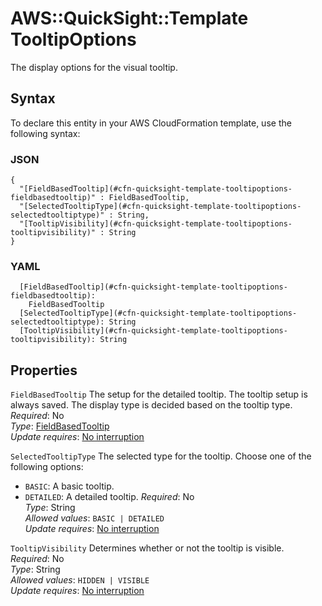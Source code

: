 # AWS::QuickSight::Template TooltipOptions<a name="aws-properties-quicksight-template-tooltipoptions"></a>

The display options for the visual tooltip\.

## Syntax<a name="aws-properties-quicksight-template-tooltipoptions-syntax"></a>

To declare this entity in your AWS CloudFormation template, use the following syntax:

### JSON<a name="aws-properties-quicksight-template-tooltipoptions-syntax.json"></a>

```
{
  "[FieldBasedTooltip](#cfn-quicksight-template-tooltipoptions-fieldbasedtooltip)" : FieldBasedTooltip,
  "[SelectedTooltipType](#cfn-quicksight-template-tooltipoptions-selectedtooltiptype)" : String,
  "[TooltipVisibility](#cfn-quicksight-template-tooltipoptions-tooltipvisibility)" : String
}
```

### YAML<a name="aws-properties-quicksight-template-tooltipoptions-syntax.yaml"></a>

```
  [FieldBasedTooltip](#cfn-quicksight-template-tooltipoptions-fieldbasedtooltip):
    FieldBasedTooltip
  [SelectedTooltipType](#cfn-quicksight-template-tooltipoptions-selectedtooltiptype): String
  [TooltipVisibility](#cfn-quicksight-template-tooltipoptions-tooltipvisibility): String
```

## Properties<a name="aws-properties-quicksight-template-tooltipoptions-properties"></a>

`FieldBasedTooltip` <a name="cfn-quicksight-template-tooltipoptions-fieldbasedtooltip"></a>
The setup for the detailed tooltip\. The tooltip setup is always saved\. The display type is decided based on the tooltip type\.  
_Required_: No  
_Type_: [FieldBasedTooltip](aws-properties-quicksight-template-fieldbasedtooltip.md)  
_Update requires_: [No interruption](https://docs.aws.amazon.com/AWSCloudFormation/latest/UserGuide/using-cfn-updating-stacks-update-behaviors.html#update-no-interrupt)

`SelectedTooltipType` <a name="cfn-quicksight-template-tooltipoptions-selectedtooltiptype"></a>
The selected type for the tooltip\. Choose one of the following options:

- `BASIC`: A basic tooltip\.
- `DETAILED`: A detailed tooltip\.
  _Required_: No  
  _Type_: String  
  _Allowed values_: `BASIC | DETAILED`  
  _Update requires_: [No interruption](https://docs.aws.amazon.com/AWSCloudFormation/latest/UserGuide/using-cfn-updating-stacks-update-behaviors.html#update-no-interrupt)

`TooltipVisibility` <a name="cfn-quicksight-template-tooltipoptions-tooltipvisibility"></a>
Determines whether or not the tooltip is visible\.  
_Required_: No  
_Type_: String  
_Allowed values_: `HIDDEN | VISIBLE`  
_Update requires_: [No interruption](https://docs.aws.amazon.com/AWSCloudFormation/latest/UserGuide/using-cfn-updating-stacks-update-behaviors.html#update-no-interrupt)
